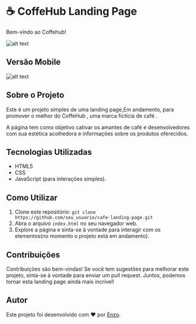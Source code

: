 # ☕ CoffeHub Landing Page

Bem-vindo ao Coffehub!

![alt text](assets/Readme.jpeg)
## Versão Mobile
![alt text](assets/mobile.png)
## Sobre o Projeto

Este é um projeto simples de uma landing page,Em andamento, para promover o melhor do CoffeHub , uma marca fictícia de café .

A página tem como objetivo cativar os amantes de café e desenvolvedores com sua estética acolhedora e informações sobre os produtos oferecidos.


## Tecnologias Utilizadas

- HTML5
- CSS
- JavaScript (para interações simples).

## Como Utilizar

1. Clone este repositório: `git clone https://github.com/seu_usuario/cafe-landing-page.git`
2. Abra o arquivo `index.html` no seu navegador web.
3. Explore a página e sinta-se à vontade para interagir com os elementos(no momento o projeto está em andamento).


## Contribuições

Contribuições são bem-vindas! Se você tem sugestões para melhorar este projeto, sinta-se à vontade para enviar um pull request. Juntos, podemos tornar esta landing page ainda mais incrível!

## Autor

Este projeto foi desenvolvido com ❤️ por [Enzo](https://github.com/EnzoCdutra).
